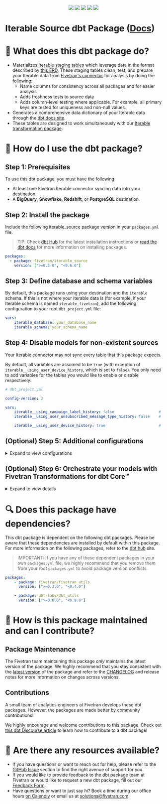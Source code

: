 <p align="center">
    <a alt="License"
        href="https://github.com/fivetran/dbt_iterable_source/blob/main/LICENSE">
        <img src="https://img.shields.io/badge/License-Apache%202.0-blue.svg" /></a>
    <a alt="Fivetran-Release"
        href="https://fivetran.com/docs/getting-started/core-concepts#releasephases">
        <img src="https://img.shields.io/badge/Fivetran Release Phase-_Beta-orange.svg" /></a>
    <a alt="dbt-core">
        <img src="https://img.shields.io/badge/dbt_Core™_version->=1.0.0_<2.0.0-orange.svg" /></a>
    <a alt="Maintained?">
        <img src="https://img.shields.io/badge/Maintained%3F-yes-green.svg" /></a>
    <a alt="PRs">
        <img src="https://img.shields.io/badge/Contributions-welcome-blueviolet" /></a>
</p>

# Iterable Source dbt Package ([Docs](https://fivetran.github.io/dbt_iterable_source/))
# 📣 What does this dbt package do?
- Materializes [Iterable staging tables](https://fivetran.github.io/dbt_iterable_source/#!/overview/iterable_source/models) which leverage data in the format described by [this ERD](https://fivetran.com/docs/applications/iterable/#schemainformation). These staging tables clean, test, and prepare your Iterable data from [Fivetran's connector](https://fivetran.com/docs/applications/iterable) for analysis by doing the following:
  - Name columns for consistency across all packages and for easier analysis
  - Adds freshness tests to source data
  - Adds column-level testing where applicable. For example, all primary keys are tested for uniqueness and non-null values.
- Generates a comprehensive data dictionary of your Iterable data through the [dbt docs site](https://fivetran.github.io/dbt_iterable_source/).
- These tables are designed to work simultaneously with our [Iterable transformation package](https://github.com/fivetran/dbt_iterable).

# 🎯 How do I use the dbt package?
## Step 1: Prerequisites
To use this dbt package, you must have the following:
- At least one Fivetran Iterable connector syncing data into your destination. 
- A **BigQuery**, **Snowflake**, **Redshift**, or **PostgreSQL** destination.

## Step 2: Install the package
Include the following iterable_source package version in your `packages.yml` file.
> TIP: Check [dbt Hub](https://hub.getdbt.com/) for the latest installation instructions or [read the dbt docs](https://docs.getdbt.com/docs/package-management) for more information on installing packages.
```yaml
packages:
  - package: fivetran/iterable_source
    version: [">=0.5.0", "<0.6.0"]
```
## Step 3: Define database and schema variables
By default, this package runs using your destination and the `iterable` schema. If this is not where your Iterable data is (for example, if your Iterable schema is named `iterable_fivetran`), add the following configuration to your root `dbt_project.yml` file:

```yml
vars:
    iterable_database: your_database_name
    iterable_schema: your_schema_name
```
## Step 4: Disable models for non-existent sources
Your Iterable connector may not sync every table that this package expects. 

By default, all variables are assumed to be `true` (with exception of `iterable__using_user_device_history`, which is set to `false`). You only need to add variables for the tables you would like to enable or disable respectively:

```yml
# dbt_project.yml

config-version: 2

vars:
    iterable__using_campaign_label_history: false                    # default is true
    iterable__using_user_unsubscribed_message_type_history: false    # default is true

    iterable__using_user_device_history: true                        # default is FALSE
```
## (Optional) Step 5: Additional configurations
<details><summary>Expand to view configurations</summary>

### Changing the Build Schema

By default, this package will build the Iterable staging models within a schema titled (<target_schema> + `_stg_iterable`) in your target database. If this is not where your would like you Iterable staging data to be written to, add the following configuration to your `dbt_project.yml` file:

```yml
# dbt_project.yml

...
models:
    iterable_source:
        +schema: my_new_schema_name # leave blank for just the target_schema
```
### Change the source table references
If an individual source table has a different name than the package expects, add the table name as it appears in your destination to the respective variable:
> IMPORTANT: See this project's [`dbt_project.yml`](https://github.com/fivetran/dbt_iterable_source/blob/main/dbt_project.yml) variable declarations to see the expected names.
    
```yml
vars:
    iterable_<default_source_table_name>_identifier: your_table_name 
```
### Deprecated `CAMPAIGN_SUPRESSION_LIST_HISTORY` table

The Iterable connector schema originally misspelled the `CAMPAIGN_SUPPRESSION_LIST_HISTORY` table as `CAMPAIGN_SUPRESSION_LIST_HISTORY` (note the singular `P`). As of August 2021, Fivetran has deprecated the misspelled table and will only continue syncing the correctly named `CAMPAIGN_SUPPRESSION_LIST_HISTORY` table.

By default, this package refers to the new table (`CAMPAIGN_SUPPRESSION_LIST_HISTORY`). To change this so that the package works with the old misspelled source table (we do not recommend this, however), add the following configuration to your `dbt_project.yml` file:

```yml
# dbt_project.yml

config-version: 2

vars:
    iterable_source:
        iterable__campaign_suppression_list_history_table: "campaign_supression_list_history"
```

</details>

## (Optional) Step 6: Orchestrate your models with Fivetran Transformations for dbt Core™
<details><summary>Expand to view details</summary>
<br>
    
Fivetran offers the ability for you to orchestrate your dbt project through [Fivetran Transformations for dbt Core™](https://fivetran.com/docs/transformations/dbt). Learn how to set up your project for orchestration through Fivetran in our [Transformations for dbt Core™ setup guides](https://fivetran.com/docs/transformations/dbt#setupguide).
</details>
    
# 🔍 Does this package have dependencies?
This dbt package is dependent on the following dbt packages. Please be aware that these dependencies are installed by default within this package. For more information on the following packages, refer to the [dbt hub](https://hub.getdbt.com/) site.
> IMPORTANT: If you have any of these dependent packages in your own `packages.yml` file, we highly recommend that you remove them from your root `packages.yml` to avoid package version conflicts.
```yml
packages:
    - package: fivetran/fivetran_utils
      version: [">=0.3.0", "<0.4.0"]

    - package: dbt-labs/dbt_utils
      version: [">=0.8.0", "<0.9.0"]
```
          
# 🙌 How is this package maintained and can I contribute?
## Package Maintenance
The Fivetran team maintaining this package _only_ maintains the latest version of the package. We highly recommend that you stay consistent with the [latest version](https://hub.getdbt.com/fivetran/iterable_source/latest/) of the package and refer to the [CHANGELOG](https://github.com/fivetran/dbt_iterable_source/blob/main/CHANGELOG.md) and release notes for more information on changes across versions.

## Contributions
A small team of analytics engineers at Fivetran develops these dbt packages. However, the packages are made better by community contributions! 

We highly encourage and welcome contributions to this package. Check out [this dbt Discourse article](https://discourse.getdbt.com/t/contributing-to-a-dbt-package/657) to learn how to contribute to a dbt package!

# 🏪 Are there any resources available?
- If you have questions or want to reach out for help, please refer to the [GitHub Issue](https://github.com/fivetran/dbt_iterable_source/issues/new/choose) section to find the right avenue of support for you.
- If you would like to provide feedback to the dbt package team at Fivetran or would like to request a new dbt package, fill out our [Feedback Form](https://www.surveymonkey.com/r/DQ7K7WW).
- Have questions or want to just say hi? Book a time during our office hours [on Calendly](https://calendly.com/fivetran-solutions-team/fivetran-solutions-team-office-hours) or email us at solutions@fivetran.com.